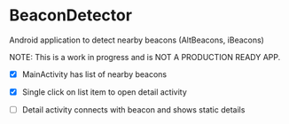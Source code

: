 # BeaconDetector
Android application to detect nearby beacons (AltBeacons, iBeacons)

NOTE: This is a work in progress and is NOT A PRODUCTION READY APP. 

- [x] MainActivity has list of nearby beacons
- [x] Single click on list item to open detail activity
- [ ] Detail activity connects with beacon and shows static details

